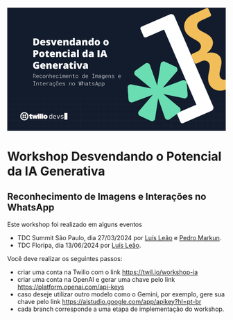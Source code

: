 ![Imagem do Workshop Desvendando o Potencial do ChatGPT](./assets/header.png)
# Workshop Desvendando o Potencial da IA Generativa
## Reconhecimento de Imagens e Interações no WhatsApp

Este workshop foi realizado em alguns eventos
* TDC Summit São Paulo, dia 27/03/2024 por [Luís Leão](https://linkedin.com/in/luisleao) e [Pedro Markun](https://linkedin.com/in/pedromarkun).
* TDC Floripa, dia 13/06/2024 por [Luís Leão](https://linkedin.com/in/luisleao).


Você deve realizar os seguintes passos:

* criar uma conta na Twilio com o link https://twil.io/workshop-ia
* criar uma conta na OpenAI e gerar uma chave pelo link https://platform.openai.com/api-keys
* caso deseje utilizar outro modelo como o Gemini, por exemplo, gere sua chave pelo link https://aistudio.google.com/app/apikey?hl=pt-br
* cada branch corresponde a uma etapa de implementação do workshop.
